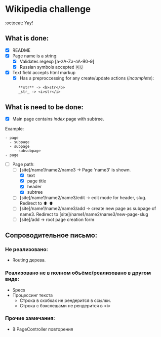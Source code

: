 # Wikipedia challenge
:octocat: Yay!

## What is done:

- [x] README
- [x] Page name is a string
  - [x] Validates regexp [a-zA-Zа-яА-Я0-9]
  - [x] Russian symbols accepted :ru:
- [x] Text field accepts html markup
    - [x] Has a preproccessing for any create/update actions (_incomplete_):
```
      **str** -> <b>str</b>
      _str_ -> <i>str</i>
```
## What is need to be done:

- [x] Main page contains _index_ page with subtree.

Example:

```
- page
  - subpage
  - subpage
    - subsubpage
- page
```

- [ ] Page path:
    - [ ] [site]/name1/name2/name3 -> Page 'name3' is shown.
      - [x] text
      - [x] page title
      - [x] header
      - [x] subtree
    - [ ] [site]/name1/name2/name3/edit -> edit mode for header, slug. Redirect to :arrow_up:  :arrow_up:
    - [ ] [site]/name1/name2/name3/add -> create new page as subpage of name3. Redirect to [site]/name1/name2/name3/new-page-slug
    - [ ] [site]/add -> root page creation form
    
## Сопроводительное письмо:

### Не реализовано:
 - Routing дерева.

### Реализовано не в полном объёме/реализовано в другом виде:
 - Specs
 - Процессинг текста
   - Строка в скобках не рендерится в ссылки.
   - Строка с бэкслешами не рендерится в \<i>

### Прочие замечания:
 - В PageController повторения